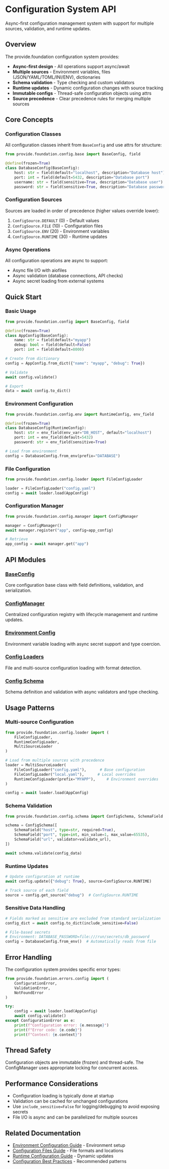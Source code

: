 # Configuration System API

Async-first configuration management system with support for multiple sources, validation, and runtime updates.

## Overview

The provide.foundation configuration system provides:

- **Async-first design** - All operations support async/await
- **Multiple sources** - Environment variables, files (JSON/YAML/TOML/INI/ENV), dictionaries
- **Schema validation** - Type checking and custom validators
- **Runtime updates** - Dynamic configuration changes with source tracking
- **Immutable configs** - Thread-safe configuration objects using attrs
- **Source precedence** - Clear precedence rules for merging multiple sources

## Core Concepts

### Configuration Classes

All configuration classes inherit from `BaseConfig` and use attrs for structure:

```python
from provide.foundation.config.base import BaseConfig, field

@define(frozen=True)
class DatabaseConfig(BaseConfig):
    host: str = field(default="localhost", description="Database host")
    port: int = field(default=5432, description="Database port")
    username: str = field(sensitive=True, description="Database user")
    password: str = field(sensitive=True, description="Database password")
```

### Configuration Sources

Sources are loaded in order of precedence (higher values override lower):

1. `ConfigSource.DEFAULT` (0) - Default values
2. `ConfigSource.FILE` (10) - Configuration files
3. `ConfigSource.ENV` (20) - Environment variables
4. `ConfigSource.RUNTIME` (30) - Runtime updates

### Async Operations

All configuration operations are async to support:
- Async file I/O with aiofiles
- Async validation (database connections, API checks)
- Async secret loading from external systems

## Quick Start

### Basic Usage

```python
from provide.foundation.config import BaseConfig, field

@define(frozen=True)
class AppConfig(BaseConfig):
    name: str = field(default="myapp")
    debug: bool = field(default=False)
    port: int = field(default=8000)

# Create from dictionary
config = AppConfig.from_dict({"name": "myapp", "debug": True})

# Validate
await config.validate()

# Export
data = await config.to_dict()
```

### Environment Configuration

```python
from provide.foundation.config.env import RuntimeConfig, env_field

@define(frozen=True)
class DatabaseConfig(RuntimeConfig):
    host: str = env_field(env_var="DB_HOST", default="localhost")
    port: int = env_field(default=5432)
    password: str = env_field(sensitive=True)

# Load from environment
config = DatabaseConfig.from_env(prefix="DATABASE")
```

### File Configuration

```python
from provide.foundation.config.loader import FileConfigLoader

loader = FileConfigLoader("config.yaml")
config = await loader.load(AppConfig)
```

### Configuration Manager

```python
from provide.foundation.config.manager import ConfigManager

manager = ConfigManager()
await manager.register("app", config=app_config)

# Retrieve
app_config = await manager.get("app")
```

## API Modules

### [BaseConfig](base.md)
Core configuration base class with field definitions, validation, and serialization.

### [ConfigManager](manager.md)
Centralized configuration registry with lifecycle management and runtime updates.

### [Environment Config](env.md)
Environment variable loading with async secret support and type coercion.

### [Config Loaders](loader.md)
File and multi-source configuration loading with format detection.

### [Config Schema](schema.md)
Schema definition and validation with async validators and type checking.

## Usage Patterns

### Multi-source Configuration

```python
from provide.foundation.config.loader import (
    FileConfigLoader, 
    RuntimeConfigLoader,
    MultiSourceLoader
)

# Load from multiple sources with precedence
loader = MultiSourceLoader(
    FileConfigLoader("config.yaml"),      # Base configuration
    FileConfigLoader("local.yaml"),      # Local overrides
    RuntimeConfigLoader(prefix="MYAPP"),     # Environment overrides
)

config = await loader.load(AppConfig)
```

### Schema Validation

```python
from provide.foundation.config.schema import ConfigSchema, SchemaField

schema = ConfigSchema([
    SchemaField("host", type=str, required=True),
    SchemaField("port", type=int, min_value=1, max_value=65535),
    SchemaField("url", validator=validate_url),
])

await schema.validate(config_data)
```

### Runtime Updates

```python
# Update configuration at runtime
await config.update({"debug": True}, source=ConfigSource.RUNTIME)

# Track source of each field
source = config.get_source("debug")  # ConfigSource.RUNTIME
```

### Sensitive Data Handling

```python
# Fields marked as sensitive are excluded from standard serialization
config_dict = await config.to_dict(include_sensitive=False)

# File-based secrets
# Environment: DATABASE_PASSWORD=file:///run/secrets/db_password
config = DatabaseConfig.from_env()  # Automatically reads from file
```

## Error Handling

The configuration system provides specific error types:

```python
from provide.foundation.errors.config import (
    ConfigurationError,
    ValidationError,
    NotFoundError
)

try:
    config = await loader.load(AppConfig)
    await config.validate()
except ConfigurationError as e:
    print(f"Configuration error: {e.message}")
    print(f"Error code: {e.code}")
    print(f"Context: {e.context}")
```

## Thread Safety

Configuration objects are immutable (frozen) and thread-safe. The ConfigManager uses appropriate locking for concurrent access.

## Performance Considerations

- Configuration loading is typically done at startup
- Validation can be cached for unchanged configurations
- Use `include_sensitive=False` for logging/debugging to avoid exposing secrets
- File I/O is async and can be parallelized for multiple sources

## Related Documentation

- [Environment Configuration Guide](../../guide/config/environment.md) - Environment setup
- [Configuration Files Guide](../../guide/config/files.md) - File formats and locations
- [Runtime Configuration Guide](../../guide/config/runtime.md) - Dynamic updates
- [Configuration Best Practices](../../guide/config/best-practices.md) - Recommended patterns